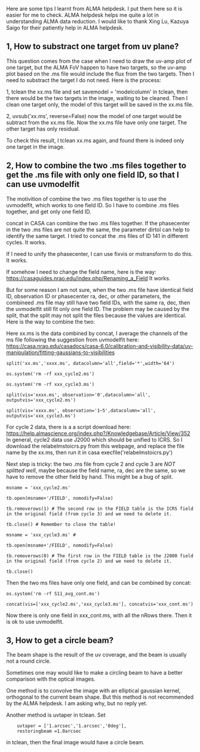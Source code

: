 Here are some tips I learnt from ALMA helpdesk. I put them here so it is easier for me to check. ALMA helpdesk helps me quite a lot in understanding ALMA data reduction. I would like to thank Xing Lu, Kazuya Saigo for their patiently help in ALMA helpdesk.

## 1, How to substract one target from uv plane?

This question comes from the case when I need to draw the uv-amp plot of one target, but the ALMA FoV happen to have two targets, so the uv-amp plot based on the .ms file would include the flux from the two targets. Then I need to substract the target I do not need. Here is the process:

1, tclean the xx.ms file and set savemodel = 'modelcolumn' in tclean, then there would be the two targets in the image, waiting to be cleaned. Then I clean one target only, the model of this target will be saved in the xx.ms file.

2, uvsub('xx.ms', reverse=False) now the model of one target would be subtract from the xx.ms file. Now the xx.ms file have only one target. The other target has only residual.

To check this result, I tclean xx.ms again, and found there is indeed only one target in the image.

## 2, How to combine the two .ms files together to get the .ms file with only one field ID, so that I can use uvmodelfit

The motivition of combine the two .ms files together is to use the uvmodelfit, which works to one field ID. So I have to combine .ms files together, and get only one field ID.

concat in CASA can combine the two .ms files together. If the phasecenter in the two .ms files are not quite the same, the parameter dirtol can help to identify the same target. I tried to concat the .ms files of ID 141 in different cycles. It works.

If I need to unify the phasecenter, I can use fixvis or mstransform to do this. It works.

If somehow I need to change the field name, here is the way: https://casaguides.nrao.edu/index.php/Renaming_a_Field It works.

But for some reason I am not sure, when the two .ms file have identical field ID, observation ID or phasecenter ra, dec, or other parameters, the combineed .ms file may still have two field IDs, with the same ra, dec, then the uvmodelfit still fit only one field ID. The problem may be caused by the split, that the split may not split the files because the values are identical. Here is the way to combine the two:

Here xx.ms is the data combined by concat, I average the channels of the ms file following the suggestion from uvmodelfit here: https://casa.nrao.edu/casadocs/casa-6.0/calibration-and-visibility-data/uv-manipulation/fitting-gaussians-to-visibilities 

    split('xx.ms','xxxx.ms', datacolumn='all',field='*',width='64')

    os.system('rm -rf xxx_cycle2.ms')

    os.system('rm -rf xxx_cycle3.ms')

    split(vis='xxxx.ms', observation='0',datacolumn='all', outputvis='xxx_cycle2.ms')

    split(vis='xxxx.ms', observation='1~5',datacolumn='all', outputvis='xxx_cycle3.ms')

For cycle 2 data, there is a a script download here: https://help.almascience.org/index.php?/Knowledgebase/Article/View/352 
In general, cycle2 data use J2000 which should be unified to ICRS. So I download the relabelmstoicrs.py from this webpage, and replace the file name by the xx.ms, then run it in casa execfile('relabelmstoicrs.py')

Next step is tricky: the two .ms file from cycle 2 and cycle 3 are *NOT splitted well*, maybe because the field name, ra, dec are the same, so we have to remove the other field by hand. This might be a bug of split.

    msname = 'xxx_cycle2.ms'
  
    tb.open(msname+'/FIELD', nomodify=False)

    tb.removerows(1) # The second row in the FIELD table is the ICRS field in the original field (from cycle 3) and we need to delete it.

    tb.close() # Remember to close the table!
    
    msname = 'xxx_cycle3.ms' #
    
    tb.open(msname+'/FIELD', nomodify=False)

    tb.removerows(0) # The first row in the FIELD table is the J2000 field in the original field (from cycle 2) and we need to delete it.
    
    tb.close()

Then the two ms files have only one field, and can be combined by concat:

    os.system('rm -rf S11_avg_cont.ms')
    
    concat(vis=['xxx_cycle2.ms','xxx_cycle3.ms'], concatvis='xxx_cont.ms')

Now there is only one field in xxx_cont.ms, with all the nRows there. Then it is ok to use uvmodelfit.

## 3, How to get a circle beam?

The beam shape is the result of the uv coverage, and the beam is usually not a round circle.

Sometimes one may would like to make a circling beam to have a better comparison with the optical images.

One method is to convolve the image with an elliptical gaussian kernel, orthogonal to the current beam shape. But this method is not recommended by the ALMA helpdesk. I am asking why, but no reply yet.

Another method is uvtaper in tclean. Set

        uvtaper = ['1.arcsec','1.arcsec','0deg'], 
        restoringbeam =1.0arcsec

in tclean, then the final image would have a circle beam.



